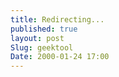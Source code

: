 ```yaml
---
title: Redirecting...
published: true
layout: post
Slug: geektool
Date: 2000-01-24 17:00
---
```


<script type="text/javascript">
	var theAddress = "{{ site.url }}/2014/04/22/Chinese-Word-of-the-Day-Geeklet/"
	document.write("Redirecting to " + theAddress);
	window.location = theAddress
</script>